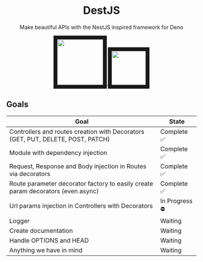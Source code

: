 <h1 align="center">DestJS</h1>
<p align="center">Make beautiful APIs with the NestJS inspired framework for Deno</p>

<p align="center">
<a href="http://commitizen.github.io/cz-cli/">
    <img src="https://img.shields.io/badge/commitizen-friendly-brightgreen.svg" width="121" border="10"/>
</a>
<a href="https://www.codefactor.io/repository/github/sorikairox/Danet">
    <img src="https://www.codefactor.io/repository/github/sorikairox/Danet/badge" width="90" border="10"/>
</a>
</p>

## Goals

| Goal                                                                             | State |
|----------------------------------------------------------------------------------| ----------- |
| Controllers and routes creation with Decorators (GET, PUT, DELETE, POST, PATCH)  | Complete ✅  |
| Module with dependency injection                                                 | Complete ✅  |
| Request, Response and Body injection in Routes via decorators                    | Complete ✅  |
| Route parameter decorator factory to easily create param decorators (even async) | Complete ✅  |
| Url params injection in Controllers with Decorators                              | In Progress ⛔ |
| Logger                                                                           | Waiting |
| Create documentation                                                             | Waiting |
| Handle OPTIONS and HEAD                                                          | Waiting |
| Anything we have in mind                                                         | Waiting |
